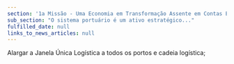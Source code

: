 ```yaml
---
section: '1a Missão - Uma Economia em Transformação Assente em Contas Equilibradas'
sub_section: "O sistema portuário é um ativo estratégico..."
fulfilled_date: null
links_to_news_articles: null
---
```


Alargar a Janela Única Logística a todos os portos e cadeia logística;